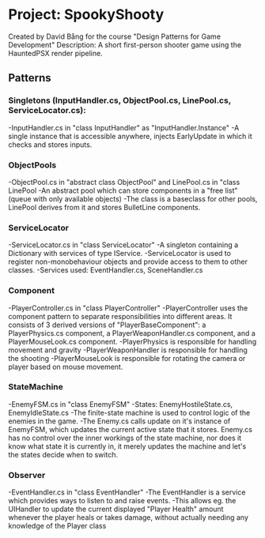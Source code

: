 # Project: SpookyShooty
Created by David Bång for the course "Design Patterns for Game Development"
Description: A short first-person shooter game using the HauntedPSX render pipeline.

## Patterns
### Singletons (InputHandler.cs,  ObjectPool.cs,  LinePool.cs,  ServiceLocator.cs):
  -InputHandler.cs in "class InputHandler" as "InputHandler.Instance"
    -A single instance that is accessible anywhere, injects EarlyUpdate in which it checks and stores inputs.
    
### ObjectPools
  -ObjectPool.cs in "abstract class ObjectPool<T>" and LinePool.cs in "class LinePool<BulletLine>
  -An abstract pool which can store components in a "free list" (queue with only available objects)
  -The class is a baseclass for other pools, LinePool derives from it and stores BulletLine components.
  
### ServiceLocator
  -ServiceLocator.cs in "class ServiceLocator"
  -A singleton containing a Dictionary with services of type IService.
  -ServiceLocator is used to register non-monobehaviour objects and provide access to them to other classes.
  -Services used: EventHandler.cs,  SceneHandler.cs
 
### Component
  -PlayerController.cs in "class PlayerController"
  -PlayerController uses the component pattern to separate responsibilities into different areas. It consists of 3 derived versions of "PlayerBaseComponent": a PlayerPhysics.cs component, a PlayerWeaponHandler.cs component,  and a PlayerMouseLook.cs component.
  -PlayerPhysics is responsible for handling movement and gravity
  -PlayerWeaponHandler is responsible for handling the shooting
  -PlayerMouseLook is responsible for rotating the camera or player based on mouse movement.

### StateMachine
  -EnemyFSM.cs in "class EnemyFSM"
  -States: EnemyHostileState.cs, EnemyIdleState.cs
  -The finite-state machine is used to control logic of the enemies in the game.
  -The Enemy.cs calls update on it's instance of EnemyFSM,  which updates the current active state that it stores. Enemy.cs has no control over the inner workings of the state machine,  nor does it know what state it is currently in, it merely updates the machine and let's the states decide when to switch.
  
### Observer
  -EventHandler.cs in "class EventHandler"
  -The EventHandler is a service which provides ways to listen to and raise events.
  -This allows eg. the UIHandler to update the current displayed "Player Health" amount whenever the player heals or takes damage,  without actually needing any knowledge of the Player class
